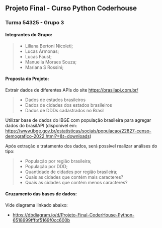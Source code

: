 ## Projeto Final - Curso Python Coderhouse
### Turma 54325 - Grupo 3
#### Integrantes do Grupo:
> - Liliana Bertoni Nicoleti;
> - Lucas Armonas;
> - Lucas Faust;
> - Manuella Moraes Souza;
> - Mariana S Rossini;

#### Proposta do Projeto:
Extrair dados de diferentes APIs do site https://brasilapi.com.br/
> - Dados de estados brasileiros
> - Dados de cidades dos estados brasileiros
> - Dados de DDDs cadastrados no Brasil

Utilizar base de dados do IBGE com população brasileira para agregar dados do brasilAPI (disponível em: https://www.ibge.gov.br/estatisticas/sociais/populacao/22827-censo-demografico-2022.html?=&t=downloads)

Após extração e tratamento dos dados, será possível realizar análises do tipo:
> - População por região brasileira;
> - População por DDD;
> - Quantidade de cidades por região brasileira;
> - Quais as cidades que contém mais caracteres?
> - Quais as cidades que contém menos caracteres?

#### Cruzamento das bases de dados:
Vide diagrama linkado abaixo:
- https://dbdiagram.io/d/Projeto-Final-CoderHouse-Python-6518999fffbf5169f0cc600b